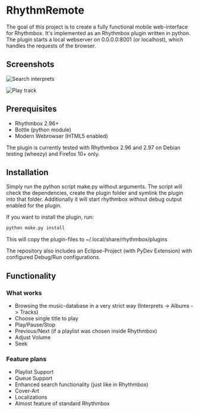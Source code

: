 # RhythmRemote

The goal of this project is to create a fully functional mobile web-interface for Rhythmbox.
It's implemented as an Rhythmbox plugin written in python. The plugin starts a local webserver on 0.0.0.0:8001 (or localhost), which handles the requests of the browser.

## Screenshots
![Search interprets](https://raw.github.com/erti/rhythmbox-rhythmremote/master/screenshots/interprets.png "Search interprets")

![Play track](https://raw.github.com/erti/rhythmbox-rhythmremote/master/screenshots/play.png "Play tracks")

## Prerequisites

* Rhythmbox 2.96+
* Bottle (python module)
* Modern Webrowser (HTML5 enabled)

The plugin is currently tested with Rhythmbox 2.96 and 2.97 on Debian testing (wheezy) and Firefox 10+ only.

## Installation

Simply run the python script make.py without arguments. The script will check the dependencies, create the plugin folder
and symlink the plugin into that folder. Additionally it will start rhythmbox without debug output enabled for the plugin.

If you want to install the plugin, run:

```bash
python make.py install
```

This will copy the plugin-files to ~/.local/share/rhythmbox/plugins

The repository also includes an Eclipse-Project (with PyDev Extension) with configured Debug/Run configurations. 

## Functionality

### What works

* Browsing the music-database in a very strict way (Interprets -> Albums -> Tracks)
* Choose single title to play
* Play/Pause/Stop
* Previous/Next (if a playlist was chosen inside Rhythmbox)
* Adjust Volume
* Seek

### Feature plans

* Playlist Support
* Queue Support
* Enhanced search functionality (just like in Rhythmbox)
* Cover-Art
* Localizations
* Almost feature of standard Rhythmbox

